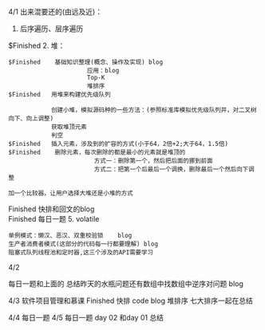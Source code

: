 4/1
出来混要还的(由远及近)：

1. 后序遍历、层序遍历

$Finished		2.	堆：
	
	$Finished	 基础知识整理(概念、操作及实现) blog
						  应用：blog
						  Top-K  
						  堆排序 
	$Finished	用堆来构建优先级队列 

				创建小堆，模拟源码种的一些方法：(参照标准库模拟优先级队列并，对二叉树向下、向上调整)
				获取堆顶元素
				判空
	$Finished	插入元素，涉及到的扩容的方式(小于64，2倍+2;大于64，1.5倍)
	$Finished	 删除元素，每次删除的都是最小的元素就是堆顶的
							方式一：删除第一个，然后把后面的挪到前面
							方式二：把第一个后最后一个调换，删除最后一个然后向下调整

	加一个比较器，让用户选择大堆还是小堆的方式
	

Finished	快排和回文的blog	
Finished	每日一题
5. volatile

	单例模式：懒汉、恶汉、双重校验锁	blog
	生产者消费者模式(这部分的代码每一行都要理解)	blog
	阻塞式队列线程池和定时器,这三个涉及的API需要学习

4/2

每日一题和上面的
总结昨天的水瓶问题还有数组中找数组中逆序对问题 blog

4/3
软件项目管理和慕课
Finished	快排 code blog
堆排序
七大排序一起在总结

4/4 
每日一题
4/5
每日一题
day 02 和day 01 总结 


